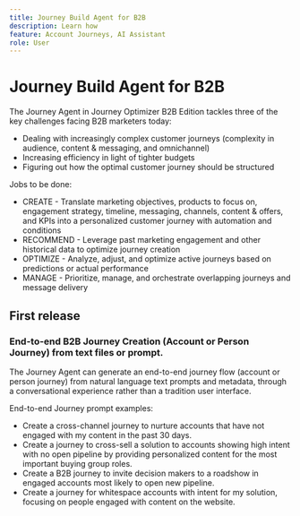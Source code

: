 ```yaml
---
title: Journey Build Agent for B2B
description: Learn how 
feature: Account Journeys, AI Assistant
role: User
---
```

# Journey Build Agent for B2B

The Journey Agent in Journey Optimizer B2B Edition tackles three of the key challenges facing B2B marketers today:

* Dealing with increasingly complex customer journeys (complexity in audience, content & messaging, and omnichannel)
* Increasing efficiency in light of tighter budgets
* Figuring out how the optimal customer journey should be structured

Jobs to be done:

* CREATE - Translate marketing objectives, products to focus on, engagement strategy, timeline, messaging, channels, content & offers, and KPIs into a personalized customer journey with automation and conditions
* RECOMMEND - Leverage past marketing engagement and other historical data to optimize journey creation
* OPTIMIZE - Analyze, adjust, and optimize active journeys based on predictions or actual performance
* MANAGE - Prioritize, manage, and orchestrate overlapping journeys and message delivery

## First release

### End-to-end B2B Journey Creation (Account or Person Journey) from text files or prompt.

The Journey Agent can generate an end-to-end journey flow (account or person journey) from natural language text prompts and metadata, through a conversational experience rather than a tradition user interface.

End-to-end Journey prompt examples:

* Create a cross-channel journey to nurture accounts that have not engaged with my content in the past 30 days.
* Create a journey to cross-sell a solution to accounts showing high intent with no open pipeline by providing personalized content for the most important buying group roles.
* Create a B2B journey to invite decision makers to a roadshow in engaged accounts most likely to open new pipeline.
* Create a journey for whitespace accounts with intent for my solution, focusing on people engaged with content on the website.

